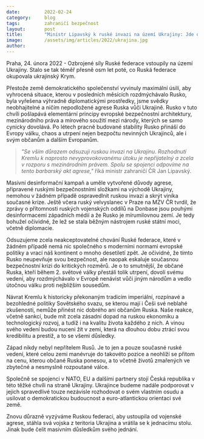 ```yaml
---
date:         2022-02-24
category:     blog
tags:         zahraničí bezpečnost 
layout:       post
title:        "Ministr Lipavský k ruské invazi na území Ukrajiny: Jde o barbarský akt agrese"
image:        /assets/img/articles/2022/ukrajina.jpg
author:       
---
```



Praha, 24. února 2022 - Ozbrojené síly Ruské federace vstoupily na území Ukrajiny. Stalo se tak téměř přesně osm let poté, co Ruská federace okupovala ukrajinský Krym.

Přestože země demokratického společenství vyvinuly maximální úsilí, aby vyhrocená situace, kterou v posledních měsících rozdmýchávalo Rusko, byla vyřešena výhradně diplomatickými prostředky, jsme svědky neobhajitelné a ničím nepodložené agrese Ruska vůči Ukrajině. Rusko v tuto chvíli pošlapává elementární principy evropské bezpečnostní architektury, mezinárodního práva a mírového soužití mezi národy, kterých se samo cynicky dovolává. Po létech pracně budované stability Rusko přináší do Evropy válku, chaos a utrpení nejen bezpočtu nevinných Ukrajinců, ale i svým občanům a dalším Evropanům.

> *"Se vším důrazem odsuzuji ruskou invazi na Ukrajinu. Rozhodnutí Kremlu k naprosto nevyprovokovanému útoku je nepřijatelný a zcela v rozporu s mezinárodním právem. Spolu se spojenci odpovíme na tento barbarský akt agrese,"* říká ministr zahraničí ČR Jan Lipavský. 

Masivní desinformační kampaň a uměle vytvořené důvody agrese, připravené ruskými bezpečnostními složkami na východě Ukrajiny, nemohou v žádném případě ospravedlnit ruskou invazi a skrýt viníka současné krize. Ještě včera ruský velvyslanec v Praze na MZV ČR tvrdil, že zprávy o přítomnosti ruských vojenských oddílů na Donbase jsou pouhými desinformacemi západních médií a že Rusko je mírumilovnou zemí. Je tedy bohužel očividné, že lež se stala běžným nástrojem ruské státní moci, včetně diplomacie.

Odsuzujeme zcela neakceptovatelné chování Ruské federace, které v žádném případě nemá nic společného s moderními normami evropské politiky a vrací náš kontinent o mnoho desetiletí zpět. Je očividné, že tímto Rusko neupevňuje svou bezpečnost, ale naopak eskaluje současnou bezpečnostní krizi do kritických rozměrů. Je o to smutnější, že občané Ruska, kteří během 2. světové války přestáli tolik utrpení, dovolí svému vedení, aby rozdmýchávalo v Evropě nenávist vůči jiným národům a vedlo útočnou válku proti nejbližším sousedům.

Návrat Kremlu k historicky překonaným tradicím imperiální, rozpínavé a bezohledné politiky Sovětského svazu, se kterou mají i Češi své neblahé zkušenosti, nemůže přinést nic dobrého ani občanům Ruska. Naše reakce, včetně sankcí, bude mít zcela zásadní dopad na ruskou ekonomiku a technologický rozvoj, a tudíž i na kvalitu života každého z nich. A vinou svého vedení budou nuceni žít v zemi, která na dlouhou dobu ztrácí svou kredibilitu a prestiž, a to se všemi důsledky. 

Západ nikdy nebyl nepřítelem Rusů. Je to jen a pouze současné ruské vedení, které celou zemi manévruje do takovéto pozice a neohlíží se přitom na cenu, kterou občané Ruska ponesou, a to včetně životů zmařených ve zbytečné a nesmyslně rozpoutané válce.

Společně se spojenci v NATO, EU a dalšími partnery stojí Česká republika v této těžké chvíli na straně Ukrajiny. Ukrajince budeme nadále podporovat v jejich spravedlivé touze nezávisle rozhodovat o svém vlastním osudu a usilovat o demokratickou budoucnost a euro-atlantickou orientaci své země.

Znovu důrazně vyzýváme Ruskou federaci, aby ustoupila od vojenské agrese, stáhla svá vojska z teritoria Ukrajina a vrátila se k jednacímu stolu. Jinak bude čelit masivním důsledkům svého jednání.

